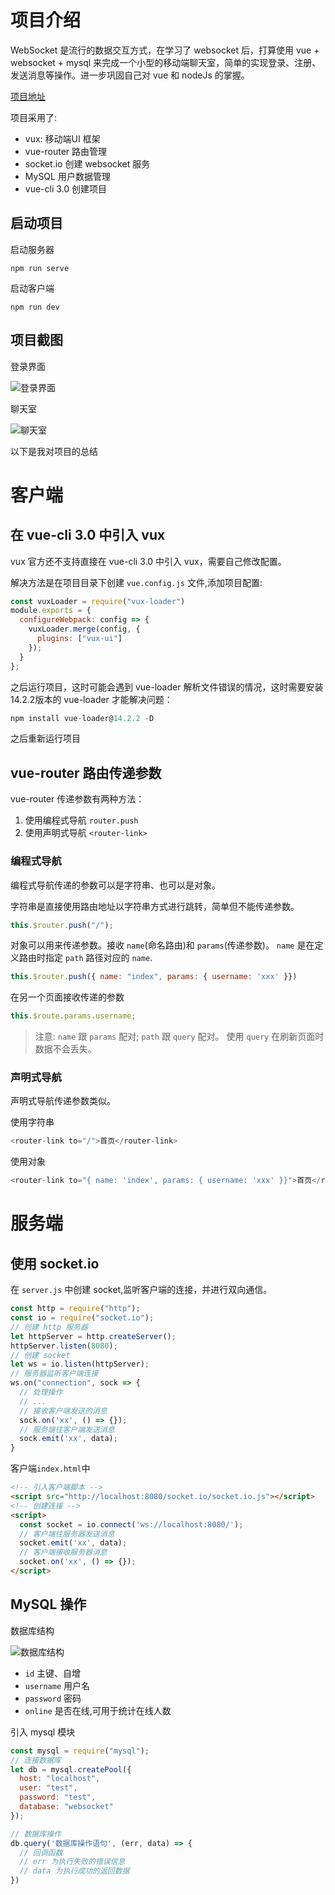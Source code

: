 # 项目介绍
WebSocket 是流行的数据交互方式，在学习了 websocket 后，打算使用 vue + websocket + mysql 来完成一个小型的移动端聊天室，简单的实现登录、注册、发送消息等操作。进一步巩固自己对 vue 和 nodeJs 的掌握。

[项目地址](https://github.com/taokexia/simple-vue-chatroom)

项目采用了:
- vux: 移动端UI 框架
- vue-router 路由管理
- socket.io 创建 websocket 服务
- MySQL 用户数据管理
- vue-cli 3.0 创建项目

## 启动项目
启动服务器
```
npm run serve
```
启动客户端
```
npm run dev
```
## 项目截图
登录界面

![登录界面](./images/websocket2.JPG)

聊天室

![聊天室](./images/websocket1.JPG)

以下是我对项目的总结
# 客户端
## 在 vue-cli 3.0 中引入 vux
vux 官方还不支持直接在 vue-cli 3.0 中引入 vux，需要自己修改配置。

解决方法是在项目目录下创建 `vue.config.js` 文件,添加项目配置:
```js
const vuxLoader = require("vux-loader")
module.exports = {
  configureWebpack: config => {
    vuxLoader.merge(config, {
      plugins: ["vux-ui"]
    });
  }
};
```
之后运行项目，这时可能会遇到 vue-loader 解析文件错误的情况，这时需要安装 14.2.2版本的 vue-loader 才能解决问题：
```js
npm install vue-loader@14.2.2 -D
```
之后重新运行项目

## vue-router 路由传递参数
vue-router 传递参数有两种方法：
1. 使用编程式导航 `router.push`
2. 使用声明式导航 `<router-link>`

### 编程式导航
编程式导航传递的参数可以是字符串、也可以是对象。

字符串是直接使用路由地址以字符串方式进行跳转，简单但不能传递参数。
```js
this.$router.push("/");
```
对象可以用来传递参数。接收 `name`(命名路由)和 `params`(传递参数)。 `name` 是在定义路由时指定 `path` 路径对应的 `name`.
```js
this.$router.push({ name: "index", params: { username: 'xxx' }})
```
在另一个页面接收传递的参数
```js
this.$route.params.username;
```
> 注意: `name` 跟 `params` 配对; `path` 跟 `query` 配对。 使用 `query` 在刷新页面时数据不会丢失。

### 声明式导航
声明式导航传递参数类似。

使用字符串
```js
<router-link to="/">首页</router-link>
```
使用对象
```js
<router-link to="{ name: 'index', params: { username: 'xxx' }}">首页</router-link>
```

# 服务端
## 使用 socket.io
在 `server.js` 中创建 socket,监听客户端的连接，并进行双向通信。
```js
const http = require("http");
const io = require("socket.io");
// 创建 http 服务器
let httpServer = http.createServer();
httpServer.listen(8080);
// 创建 socket
let ws = io.listen(httpServer);
// 服务器监听客户端连接
ws.on("connection", sock => {
  // 处理操作
  // ...
  // 接收客户端发送的消息
  sock.on('xx', () => {});
  // 服务端往客户端发送消息
  sock.emit('xx', data);
}
```
客户端`index.html`中
```html
<!-- 引入客户端脚本 -->
<script src="http://localhost:8080/socket.io/socket.io.js"></script>
<!-- 创建连接 -->
<script>
  const socket = io.connect('ws://localhost:8080/');
  // 客户端往服务器发送消息
  socket.emit('xx', data);
  // 客户端接收服务器消息
  socket.on('xx', () => {});
</script>
```

## MySQL 操作
数据库结构

![数据库结构](./images/websocket3.JPG)

- `id` 主键、自增
- `username` 用户名
- `password` 密码
- `online` 是否在线,可用于统计在线人数


引入 mysql 模块
```js
const mysql = require("mysql");
// 连接数据库
let db = mysql.createPool({
  host: "localhost",
  user: "test",
  password: "test",
  database: "websocket"
});

// 数据库操作
db.query('数据库操作语句', (err, data) => {
  // 回调函数
  // err 为执行失败的错误信息
  // data 为执行成功的返回数据
})
```
